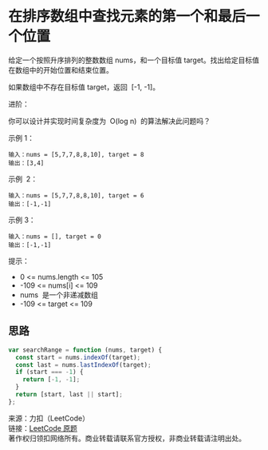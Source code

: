 # 在排序数组中查找元素的第一个和最后一个位置

给定一个按照升序排列的整数数组 nums，和一个目标值 target。找出给定目标值在数组中的开始位置和结束位置。

如果数组中不存在目标值 target，返回  [-1, -1]。

进阶：

你可以设计并实现时间复杂度为  O(log n)  的算法解决此问题吗？

示例 1：

```text
输入：nums = [5,7,7,8,8,10], target = 8
输出：[3,4]
```

示例  2：

```text
输入：nums = [5,7,7,8,8,10], target = 6
输出：[-1,-1]
```

示例 3：

```text
输入：nums = [], target = 0
输出：[-1,-1]
```

提示：

- 0 <= nums.length <= 105
- -109 <= nums[i] <= 109
- nums  是一个非递减数组
- -109 <= target <= 109

## 思路

```js
var searchRange = function (nums, target) {
  const start = nums.indexOf(target);
  const last = nums.lastIndexOf(target);
  if (start === -1) {
    return [-1, -1];
  }
  return [start, last || start];
};
```

来源：力扣（LeetCode）  
链接：[LeetCode 原题](https://leetcode-cn.com/problems/find-first-and-last-position-of-element-in-sorted-array)  
著作权归领扣网络所有。商业转载请联系官方授权，非商业转载请注明出处。
